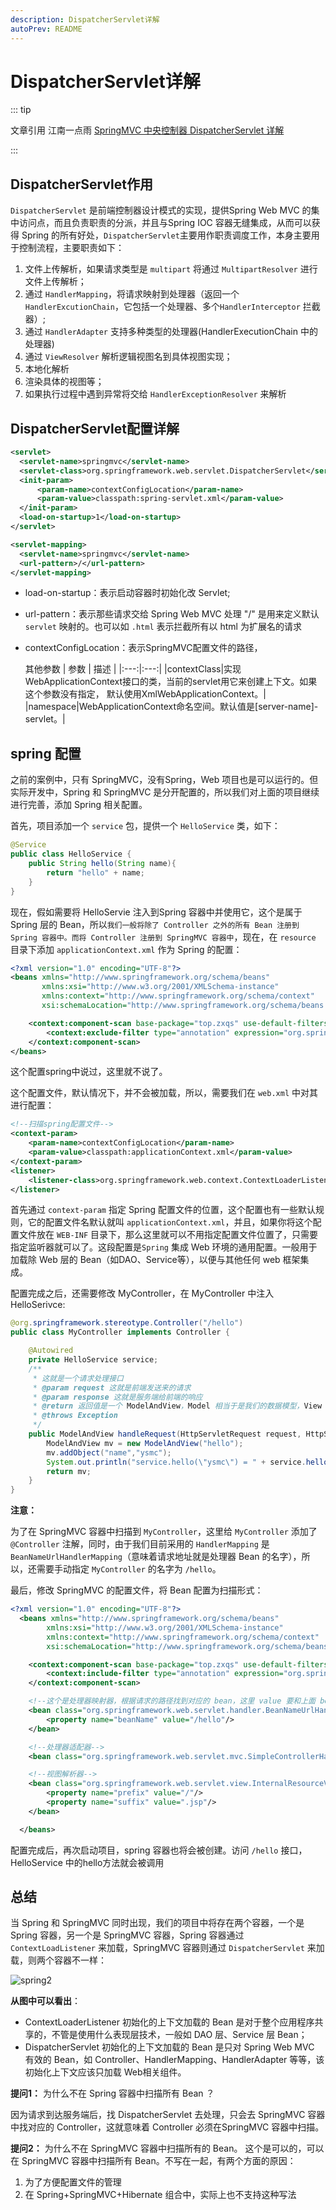 ```yaml
---
description: DispatcherServlet详解
autoPrev: README
---
```


# DispatcherServlet详解

::: tip

文章引用 江南一点雨 [SpringMVC 中央控制器 DispatcherServlet 详解](http://itboyhub.com/2021/01/28/springmvc-dispatcherservlet/)

:::
## DispatcherServlet作用

`DispatcherServlet` 是前端控制器设计模式的实现，提供Spring Web MVC 的集中访问点，而且负责职责的分派，并且与Spring IOC 容器无缝集成，从而可以获得 Spring 的所有好处，`DispatcherServlet`主要用作职责调度工作，本身主要用于控制流程，主要职责如下：

1. 文件上传解析，如果请求类型是 `multipart` 将通过 `MultipartResolver` 进行文件上传解析；
2. 通过 `HandlerMapping`，将请求映射到处理器（返回一个 `HandlerExcutionChain`，它包括一个处理器、多个`HandlerInterceptor` 拦截器）;
3. 通过 `HandlerAdapter` 支持多种类型的处理器(HandlerExecutionChain 中的处理器)
4. 通过 `ViewResolver` 解析逻辑视图名到具体视图实现；
5. 本地化解析
6. 渲染具体的视图等；
7. 如果执行过程中遇到异常将交给 `HandlerExceptionResolver` 来解析

## DispatcherServlet配置详解

```xml
<servlet>
  <servlet-name>springmvc</servlet-name>
  <servlet-class>org.springframework.web.servlet.DispatcherServlet</servlet-class>
  <init-param>
      <param-name>contextConfigLocation</param-name>
      <param-value>classpath:spring-servlet.xml</param-value>
  </init-param>
  <load-on-startup>1</load-on-startup>
</servlet>

<servlet-mapping>
  <servlet-name>springmvc</servlet-name>
  <url-pattern>/</url-pattern>
</servlet-mapping>
```
* load-on-startup：表示启动容器时初始化改 Servlet;
* url-pattern：表示那些请求交给 Spring Web MVC 处理 "/" 是用来定义默认 `servlet` 映射的。也可以如 `.html` 表示拦截所有以 html 为扩展名的请求
* contextConfigLocation：表示SpringMVC配置文件的路径，
  
  其他参数
  |  参数   |   描述  |
  |:---:|:---:|
  |contextClass|实现WebApplicationContext接口的类，当前的servlet用它来创建上下文。如果这个参数没有指定， 默认使用XmlWebApplicationContext。|
  |namespace|WebApplicationContext命名空间。默认值是[server-name]-servlet。|

## spring 配置
之前的案例中，只有 SpringMVC，没有Spring，Web 项目也是可以运行的。但实际开发中，Spring 和 SpringMVC 是分开配置的，所以我们对上面的项目继续进行完善，添加 Spring 相关配置。

首先，项目添加一个 `service` 包，提供一个 `HelloService` 类，如下：
```java
@Service
public class HelloService {
    public String hello(String name){
        return "hello" + name;
    }
}
```

现在，假如需要将 HelloServie 注入到Spring 容器中并使用它，这个是属于 Spring 层的 Bean，所以`我们一般将除了 Controller 之外的所有 Bean 注册到 Spring 容器中。而将 Controller 注册到 SpringMVC 容器中`，现在，在 `resource` 目录下添加 `applicationContext.xml` 作为 Spring 的配置：

```xml
<?xml version="1.0" encoding="UTF-8"?>
<beans xmlns="http://www.springframework.org/schema/beans"
       xmlns:xsi="http://www.w3.org/2001/XMLSchema-instance"
       xmlns:context="http://www.springframework.org/schema/context"
       xsi:schemaLocation="http://www.springframework.org/schema/beans http://www.springframework.org/schema/beans/spring-beans.xsd http://www.springframework.org/schema/context https://www.springframework.org/schema/context/spring-context.xsd">

    <context:component-scan base-package="top.zxqs" use-default-filters="true">
        <context:exclude-filter type="annotation" expression="org.springframework.stereotype.Controller"/>
    </context:component-scan>
</beans>
```
这个配置spring中说过，这里就不说了。

这个配置文件，默认情况下，并不会被加载，所以，需要我们在 `web.xml` 中对其进行配置：

```xml
<!--扫描spring配置文件-->
<context-param>
    <param-name>contextConfigLocation</param-name>
    <param-value>classpath:applicationContext.xml</param-value>
</context-param>
<listener>
    <listener-class>org.springframework.web.context.ContextLoaderListener</listener-class>
</listener>
```

首先通过 `context-param` 指定 Spring 配置文件的位置，这个配置也有一些默认规则，它的配置文件名默认就叫 `applicationContext.xml`，并且，如果你将这个配置文件放在 `WEB-INF` 目录下，那么这里就可以不用指定配置文件位置了，只需要指定监听器就可以了。这段配置是`Spring` 集成 Web 环境的通用配置。一般用于加载除 Web 层的 Bean（如DAO、Service等），以便与其他任何 web 框架集成。

配置完成之后，还需要修改 MyController，在 MyController 中注入 HelloSerivce:
```java
@org.springframework.stereotype.Controller("/hello")
public class MyController implements Controller {

    @Autowired
    private HelloService service;
    /**
     * 这就是一个请求处理接口
     * @param request 这就是前端发送来的请求
     * @param response 这就是服务端给前端的响应
     * @return 返回值是一个 ModelAndView，Model 相当于是我们的数据模型，View 是我们的视图
     * @throws Exception
     */
    public ModelAndView handleRequest(HttpServletRequest request, HttpServletResponse response) throws Exception {
        ModelAndView mv = new ModelAndView("hello");
        mv.addObject("name","ysmc");
        System.out.println("service.hello(\"ysmc\") = " + service.hello("ysmc"));
        return mv;
    }
}
```

**注意：**

为了在 SpringMVC 容器中扫描到 `MyController`，这里给 `MyController` 添加了 `@Controller` 注解，同时，由于我们目前采用的 `HandlerMapping` 是 `BeanNameUrlHandlerMapping`（意味着请求地址就是处理器 Bean 的名字），所以，还需要手动指定 `MyController` 的名字为 `/hello`。

最后，修改 SpringMVC 的配置文件，将 Bean 配置为扫描形式：
```xml
<?xml version="1.0" encoding="UTF-8"?>
  <beans xmlns="http://www.springframework.org/schema/beans"
        xmlns:xsi="http://www.w3.org/2001/XMLSchema-instance"
        xmlns:context="http://www.springframework.org/schema/context"
        xsi:schemaLocation="http://www.springframework.org/schema/beans http://www.springframework.org/schema/beans/spring-beans.xsd http://www.springframework.org/schema/context https://www.springframework.org/schema/context/spring-context.xsd">

    <context:component-scan base-package="top.zxqs" use-default-filters="false">
        <context:include-filter type="annotation" expression="org.springframework.stereotype.Controller"/>
    </context:component-scan>

    <!--这个是处理器映射器，根据请求的路径找到对应的 bean，这里 value 要和上面 bean 中的name名一致-->
    <bean class="org.springframework.web.servlet.handler.BeanNameUrlHandlerMapping" id="handlerMapping">
        <property name="beanName" value="/hello"/>
    </bean>

    <!--处理器适配器-->
    <bean class="org.springframework.web.servlet.mvc.SimpleControllerHandlerAdapter" id="handlerAdapter"/>

    <!--视图解析器-->
    <bean class="org.springframework.web.servlet.view.InternalResourceViewResolver" id="viewResolver">
        <property name="prefix" value="/"/>
        <property name="suffix" value=".jsp"/>
    </bean>

  </beans>
```

配置完成后，再次启动项目，spring 容器也将会被创建。访问 `/hello` 接口，HelloService 中的hello方法就会被调用

## 总结

当 Spring 和 SpringMVC 同时出现，我们的项目中将存在两个容器，一个是 Spring 容器，另一个是 SpringMVC 容器，Spring 容器通过 `ContextLoadListener` 来加载，SpringMVC 容器则通过 `DispatcherServlet` 来加载，则两个容器不一样：

![spring2](/blogImg/ssm/springmvc-5-4-1.png)

**从图中可以看出**：

* ContextLoaderListener 初始化的上下文加载的 Bean 是对于整个应用程序共享的，不管是使用什么表现层技术，一般如 DAO 层、Service 层 Bean；
* DispatcherServlet 初始化的上下文加载的 Bean 是只对 Spring Web MVC 有效的 Bean，如 Controller、HandlerMapping、HandlerAdapter 等等，该初始化上下文应该只加载 Web相关组件。


**提问1：** 为什么不在 Spring 容器中扫描所有 Bean ？

因为请求到达服务端后，找 DispatcherServlet 去处理，只会去 SpringMVC 容器中找对应的  Controller，这就意味着 Controller 必须在SpringMVC 容器中扫描。

**提问2：** 为什么不在 SpringMVC 容器中扫描所有的 Bean。
这个是可以的，可以在 SpringMVC 容器中扫描所有 Bean。不写在一起，有两个方面的原因：

1. 为了方便配置文件的管理
2. 在 Spring+SpringMVC+Hibernate 组合中，实际上也不支持这种写法